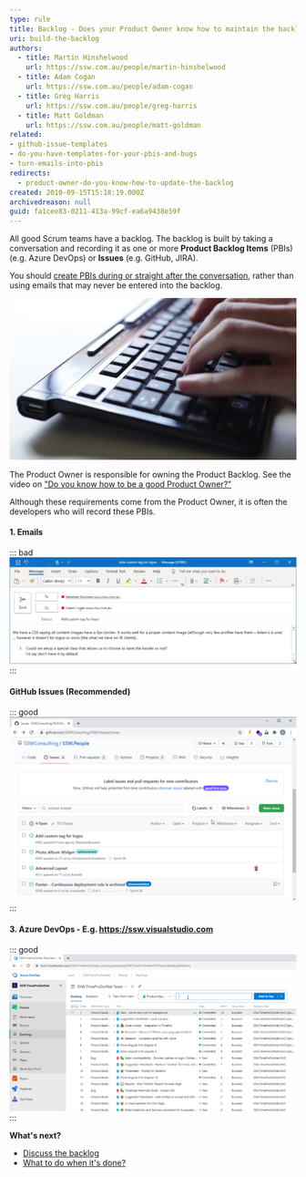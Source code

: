 ```yaml
---
type: rule
title: Backlog - Does your Product Owner know how to maintain the backlog?
uri: build-the-backlog
authors:
  - title: Martin Hinshelwood
    url: https://ssw.com.au/people/martin-hinshelwood
  - title: Adam Cogan
    url: https://ssw.com.au/people/adam-cogan
  - title: Greg Harris
    url: https://ssw.com.au/people/greg-harris
  - title: Matt Goldman
    url: https://ssw.com.au/people/matt-goldman
related:
- github-issue-templates
- do-you-have-templates-for-your-pbis-and-bugs
- turn-emails-into-pbis
redirects:
  - product-owner-do-you-know-how-to-update-the-backlog
created: 2010-09-15T15:18:19.000Z
archivedreason: null
guid: fa1cee83-0211-413a-99cf-ea6a9438e59f
---
```

All good Scrum teams have a backlog. The backlog is built by taking a conversation and recording it as one or more **Product Backlog Items** (PBIs) (e.g. Azure DevOps) or **Issues** (e.g. GitHub, JIRA).

You should [create PBIs during or straight after the conversation](/report-bugs-and-suggestions), rather than using emails that may never be entered into the backlog.

![Figure: Get typing during a conversation to make the meeting tangible](Typing.jpg)

The Product Owner is responsible for owning the Product Backlog. See the video on ["Do you know how to be a good Product Owner?"](/do-you-know-the-how-to-be-a-good-product-owner)

Although these requirements come from the Product Owner, it is often the developers who will record these PBIs.

<!--endintro-->

#### 1. Emails

::: bad
![Figure: Bad example - This is a poor way to add a PBI/Issue as you can’t order emails by the business priority](EmailBadExample.png)
:::

#### GitHub Issues (Recommended)

::: good
![Figure: Good example - Github Issues](GitHubIssues.png)
:::

#### 3. Azure DevOps - E.g. https://ssw.visualstudio.com

::: good
![Figure: Good example - Azure DevOps allows you to enter an item into the backlog, in any priority order](AzureDevOpsBacklog.png)
:::

**What's next?**

* [Discuss the backlog](/discuss-the-backlog)
* [What to do when it's done?](/dones-do-you-know-how-to-do-a-perfect-done-replying-to-a-bug)

